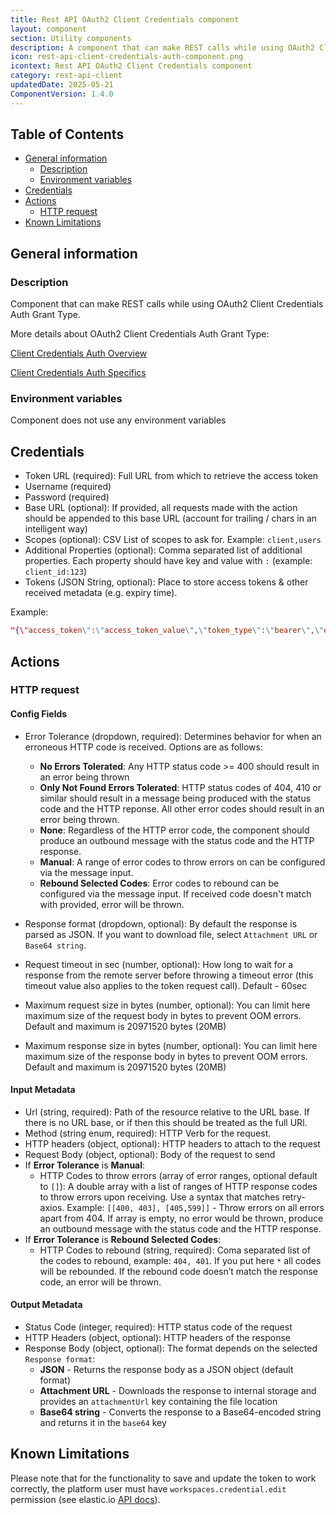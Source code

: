 ```yaml
---
title: Rest API OAuth2 Client Credentials component
layout: component
section: Utility components
description: A component that can make REST calls while using OAuth2 Client Credentials Auth Grant Type.
icon: rest-api-client-credentials-auth-component.png
icontext: Rest API OAuth2 Client Credentials component
category: rest-api-client
updatedDate: 2025-05-21
ComponentVersion: 1.4.0
---
```


## Table of Contents

* [General information](#general-information)
    * [Description](#description)
    * [Environment variables](#environment-variables)
* [Credentials](#credentials)
* [Actions](#actions)
    * [HTTP request](#http-request)
* [Known Limitations](#known-limitations)

## General information

### Description
Component that can make REST calls while using OAuth2 Client Credentials Auth Grant Type.

More details about OAuth2 Client Credentials Auth Grant Type:

[Client Credentials Auth Overview](https://datatracker.ietf.org/doc/html/rfc6749#section-1.3.4)

[Client Credentials Auth Specifics](https://datatracker.ietf.org/doc/html/rfc6749#section-4.4)

### Environment variables

Component does not use any environment variables

## Credentials
 * Token URL (required): Full URL from which to retrieve the access token
 * Username (required)
 * Password (required)
 * Base URL (optional): If provided, all requests made with the action should be appended to this base URL (account for trailing / chars in an intelligent way)
 * Scopes (optional): CSV List of scopes to ask for. Example: `client,users`
 * Additional Properties (optional): Comma separated list of additional properties. Each property should have key and value with `:` (example: `client_id:123`)
 * Tokens (JSON String, optional): Place to store access tokens & other received metadata (e.g. expiry time).

Example: 
```json
"{\"access_token\":\"access_token_value\",\"token_type\":\"bearer\",\"expires_in\":86400,\"tokenExpiryTime\":\"2021-11-11T23:18:00.470Z\"}"

```

## Actions
### HTTP request
#### Config Fields

* Error Tolerance (dropdown, required): Determines behavior for when an erroneous HTTP code is received. Options are as follows:
    * **No Errors Tolerated**: Any HTTP status code >= 400 should result in an error being thrown
    * **Only Not Found Errors Tolerated**: HTTP status codes of 404, 410 or similar should result in a message being produced with the status code and the HTTP reponse. All other error codes should result in an error being thrown.
    * **None**: Regardless of the HTTP error code, the component should produce an outbound message with the status code and the HTTP response.
    * **Manual**: A range of error codes to throw errors on can be configured via the message input.
    * **Rebound Selected Codes**: Error codes to rebound can be configured via the message input. If received code doesn't match with provided, error will be thrown.

* Response format (dropdown, optional): By default the response is parsed as JSON. If you want to download file, select `Attachment URL` or `Base64 string`.
* Request timeout in sec (number, optional): How long to wait for a response from the remote server before throwing a timeout error (this timeout value also applies to the token request call).  Default - 60sec
* Maximum request size in bytes (number, optional): You can limit here maximum size of the request body in bytes to prevent OOM errors. Default and maximum is 20971520 bytes (20MB)
* Maximum response size in bytes (number, optional): You can limit here maximum size of the response body in bytes to prevent OOM errors. Default and maximum is 20971520 bytes (20MB)

#### Input Metadata
 * Url (string, required): Path of the resource relative to the URL base. If there is no URL base, or if then this should be treated as the full URl.
 * Method (string enum, required): HTTP Verb for the request.
 * HTTP headers (object, optional): HTTP headers to attach to the request
 * Request Body (object, optional): Body of the request to send
  * If **Error Tolerance** is **Manual**:
    * HTTP Codes to throw errors (array of error ranges, optional default to `[]`): A double array with a list of ranges of HTTP response codes to throw errors upon receiving. Use a syntax that matches retry-axios. Example: `[[400, 403], [405,599]]` - Throw errors on all errors apart from 404.
    If array is empty, no error would be thrown, produce an outbound message with the status code and the HTTP response.
 * If **Error Tolerance** is **Rebound Selected Codes**:
    * HTTP Codes to rebound (string, required): Coma separated list of the codes to rebound, example: `404, 401`. If you put here `*` all codes will be rebounded. If the rebound code doesn’t match the response code, an error will be thrown.


#### Output Metadata
* Status Code (integer, required): HTTP status code of the request
* HTTP Headers (object, optional): HTTP headers of the response
* Response Body (object, optional): The format depends on the selected `Response format`:
  * **JSON** - Returns the response body as a JSON object (default format)
  * **Attachment URL** - Downloads the response to internal storage and provides an `attachmentUrl` key containing the file location
  * **Base64 string** - Converts the response to a Base64-encoded string and returns it in the `base64` key

## Known Limitations
Please note that for the functionality to save and update the token to work correctly, the platform user must have `workspaces.credential.edit` permission (see elastic.io [API docs](https://api.elastic.io/docs/v2#/credentials/patch_credentials__credential_id_)).
